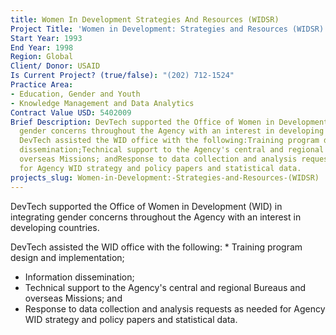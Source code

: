 ```yaml
---
title: Women In Development Strategies And Resources (WIDSR)
Project Title: 'Women in Development: Strategies and Resources (WIDSR)'
Start Year: 1993
End Year: 1998
Region: Global
Client/ Donor: USAID
Is Current Project? (true/false): "(202) 712-1524"
Practice Area:
- Education, Gender and Youth
- Knowledge Management and Data Analytics
Contract Value USD: 5402009
Brief Description: DevTech supported the Office of Women in Development (WID) in integrating
  gender concerns throughout the Agency with an interest in developing countries.
  DevTech assisted the WID office with the following:Training program design and implementation;Information
  dissemination;Technical support to the Agency's central and regional Bureaus and
  overseas Missions; andResponse to data collection and analysis requests as needed
  for Agency WID strategy and policy papers and statistical data.
projects_slug: Women-in-Development:-Strategies-and-Resources-(WIDSR)
---
```


DevTech supported the Office of Women in Development (WID) in integrating gender concerns throughout the Agency with an interest in developing countries. 

DevTech assisted the WID office with the following: * Training program design and implementation;
* Information dissemination;
* Technical support to the Agency's central and regional Bureaus and overseas Missions; and
* Response to data collection and analysis requests as needed for Agency WID strategy and policy papers and statistical data.